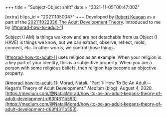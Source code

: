 +++
title = "Subject-Object shift"
date = "2021-11-05T00:47:00Z"

[extra]
blips_id = "202111050047"
+++
Developed by [Robert Keagan](https://en.wikipedia.org/wiki/Robert_Kegan) as a part of the [202111022336 The Adult Development Theory](/blips/202111022336-the-adult-development-theory). Introduced to me by [[#morad-how-to-adult-1](/blips/tags/morad-how-to-adult-1)]

Subject (I AM) is things we know and are not detachable from us
Object (I HAVE) is things we know, but we can extract, observe, reflect, mold, connect, etc. In other words, we control those things.

[[#morad-how-to-adult-1](/blips/tags/morad-how-to-adult-1)] uses religion as an example. When your religion is a key part of your identity, this is a subjective property. When you are a person with some religious beliefs, then religion has become an objective property.


[[#morad-how-to-adult-1](/blips/tags/morad-how-to-adult-1)]: Morad, Natali. “Part 1: How To Be An Adult— Kegan’s Theory of Adult Development.” _Medium_ (blog), August 4, 2020. [https://medium.com/@NataliMorad/how-to-be-an-adult-kegans-theory-of-adult-development-d63f4311b553](https://medium.com/@NataliMorad/how-to-be-an-adult-kegans-theory-of-adult-development-d63f4311b553).
